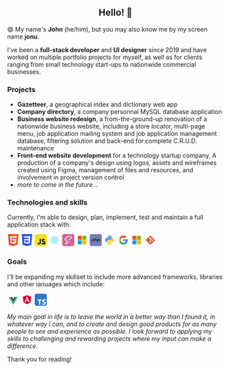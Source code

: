 <h2 align="center"> Hello! 👋 </h2>

<!--
**mangahisjohn/mangahisjohn** is a ✨ _special_ ✨ repository because its `README.md` (this file) appears on your GitHub profile.

Here are some ideas to get you started:

- 🔭 I’m currently working on ...
- 🌱 I’m currently learning ...
- 👯 I’m looking to collaborate on ...
- 🤔 I’m looking for help with ...
- 💬 Ask me about ...
- 📫 How to reach me: ...
- 😄 Pronouns: ...
- ⚡ Fun fact: ...
-->

😄 My name's **John** (he/him), but you may also know me by my screen name **jonu**.

I've been a **full-stack developer** and **UI designer** since 2019 and have worked on multiple portfolio projects for myself, as well as for clients ranging from small technology start-ups to nationwide commercial businesses.

<h3>Projects</h3>

- **Gazetteer**, a geographical index and dictionary web app
- **Company directory**, a company personnal MySQL database application
- **Business website redesign**, a from-the-ground-up renovation of a nationwide business website, including a store locator, multi-page menu, job application mailing system and job application management database, filtering solution and back-end for complete C.R.U.D. maintenance
- **Front-end website development** for a technology startup company, A production of a company's design using logos, assets and wireframes created using Figma, management of files and resources, and involvement in project version control
- <i>more to come in the future...</i>

<h3>Technologies and skills</h3>

Currently, I'm able to design, plan, implement, test and maintain a full application stack with:

<p>
  <img height="28" width="28" src="https://raw.githubusercontent.com/edent/SuperTinyIcons/master/images/svg/html5.svg"/>
  <img height="28" width="28" src="https://raw.githubusercontent.com/edent/SuperTinyIcons/master/images/svg/css3.svg"/>
  <img height="28" width="28" src="https://raw.githubusercontent.com/edent/SuperTinyIcons/master/images/svg/javascript.svg" />
  <img height="28" width="28" src="https://raw.githubusercontent.com/edent/SuperTinyIcons/master/images/svg/react.svg"/>
  <img height="28" width="28" src="https://raw.githubusercontent.com/edent/SuperTinyIcons/master/images/svg/sass.svg"/>
  <img height="28" width="28" src="https://raw.githubusercontent.com/edent/SuperTinyIcons/master/images/svg/microsoft.svg" />
  <img height="28" width="28" src="https://raw.githubusercontent.com/edent/SuperTinyIcons/master/images/svg/php.svg" />
  <img height="28" width="28" src="https://raw.githubusercontent.com/edent/SuperTinyIcons/master/images/svg/python.svg" />
  <img height="28" width="28" src="https://raw.githubusercontent.com/edent/SuperTinyIcons/master/images/svg/google.svg" />
  <img height="28" width="28" src="https://raw.githubusercontent.com/edent/SuperTinyIcons/master/images/svg/microsoft.svg" />
  <img height="28" width="28" src="https://raw.githubusercontent.com/edent/SuperTinyIcons/master/images/svg/git.svg" />
</p>

<h3>Goals</h3>

I'll be expanding my skillset to include more advanced frameworks, libraries and other lanuages which include:

<p>

  <img height="28" width="28" src="https://raw.githubusercontent.com/edent/SuperTinyIcons/master/images/svg/vue.svg"/>
  <img height="28" width="28" src="https://raw.githubusercontent.com/edent/SuperTinyIcons/master/images/svg/angular.svg"/>
  <img height="28" width="28" src="https://raw.githubusercontent.com/edent/SuperTinyIcons/master/images/svg/typescript.svg"/>
</p>

<i>My main goal in life is to leave the world in a better way than I found it, in whatever way I can, and to create and design good products for as many people to see and experience as possible. I look forward to applying my skills to challenging and rewarding projects where my input can make a difference. </i>

Thank you for reading!
